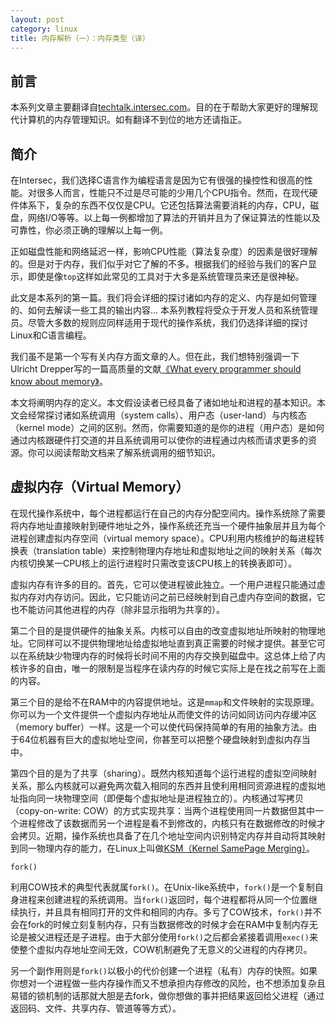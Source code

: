 ```yaml
---
layout: post
category: linux
title: 内存解析（一）：内存类型（译）
---
```


## 前言
本系列文章主要翻译自[techtalk.intersec.com](https://techtalk.intersec.com/2013/07/memory-part-1-memory-types/)。目的在于帮助大家更好的理解现代计算机的内存管理知识。如有翻译不到位的地方还请指正。

## 简介
在Intersec，我们选择C语言作为编程语言是因为它有很强的操控性和很高的性能。对很多人而言，性能只不过是尽可能的少用几个CPU指令。然而，在现代硬件体系下，复杂的东西不仅仅是CPU。它还包括算法需要消耗的内存，CPU，磁盘，网络I/O等等。以上每一例都增加了算法的开销并且为了保证算法的性能以及可靠性，你必须正确的理解以上每一例。

正如磁盘性能和网络延迟一样，影响CPU性能（算法复杂度）的因素是很好理解的。但是对于内存，我们似乎对它了解的不多。根据我们的经验与我们的客户显示，即使是像`top`这样如此常见的工具对于大多是系统管理员来还是很神秘。

此文是本系列的第一篇。我们将会详细的探讨诸如内存的定义、内存是如何管理的、如何去解读一些工具的输出内容... 本系列教程将受众于开发人员和系统管理员。尽管大多数的规则应同样适用于现代的操作系统，我们仍选择详细的探讨Linux和C语言编程。

我们虽不是第一个写有关内存方面文章的人。但在此，我们想特别强调一下Ulricht Drepper写的一篇高质量的文献[《What every programmer should know about memory》](http://www.akkadia.org/drepper/cpumemory.pdf)。

本文将阐明内存的定义。本文假设读者已经具备了诸如地址和进程的基本知识。本文会经常探讨诸如系统调用（system calls）、用户态（user-land）与内核态（kernel mode）之间的区别。然而，你需要知道的是你的进程（用户态）是如何通过内核跟硬件打交道的并且系统调用可以使你的进程通过内核而请求更多的资源。你可以阅读帮助文档来了解系统调用的细节知识。

## 虚拟内存（Virtual Memory）
在现代操作系统中，每个进程都运行在自己的内存分配空间内。操作系统除了需要将内存地址直接映射到硬件地址之外，操作系统还充当一个硬件抽象层并且为每个进程创建虚拟内存空间（virtual memory space）。CPU利用内核维护的每进程转换表（translation table）来控制物理内存地址和虚拟地址之间的映射关系（每次内核切换某一CPU核上的运行进程时只需改变该CPU核上的转换表即可）。

虚拟内存有许多的目的。首先，它可以使进程彼此独立。一个用户进程只能通过虚拟内存对内存访问。因此，它只能访问之前已经映射到自己虚内存空间的数据，它也不能访问其他进程的内存（除非显示指明为共享的）。

第二个目的是提供硬件的抽象关系。内核可以自由的改变虚拟地址所映射的物理地址。它同样可以不提供物理地址给虚拟地址直到真正需要的时候才提供。甚至它可以在系统缺少物理内存的时候将长时间不用的内存交换到磁盘中。这总体上给了内核许多的自由，唯一的限制是当程序在读内存的时候它实际上是在找之前写在上面的内容。

第三个目的是给不在RAM中的内容提供地址。这是`mmap`和文件映射的实现原理。你可以为一个文件提供一个虚拟内存地址从而使文件的访问如同访问内存缓冲区（memory buffer）一样。这是一个可以使代码保持简单的有用的抽象方法。由于64位机器有巨大的虚拟地址空间，你甚至可以把整个硬盘映射到虚拟内存当中。

第四个目的是为了共享（sharing）。既然内核知道每个运行进程的虚拟空间映射关系，那么内核就可以避免两次载入相同的东西并且使利用相同资源进程的虚拟地址指向同一块物理空间（即便每个虚拟地址是进程独立的）。内核通过写拷贝（copy-on-write: COW）的方式实现共享：当两个进程使用同一片数据但其中一个进程修改了该数据而另一个进程是看不到修改的，内核只有在数据修改的时候才会拷贝。近期，操作系统也具备了在几个地址空间内识别特定内存并自动将其映射到同一物理内存的能力，在Linux上叫做[KSM（Kernel SamePage Merging）](http://en.wikipedia.org/wiki/Kernel_SamePage_Merging_(KSM))。

    fork()

利用COW技术的典型代表就属`fork()`。在Unix-like系统中，`fork()`是一个复制自身进程来创建进程的系统调用。当`fork()`返回时，每个进程都将从同一个位置继续执行，并且具有相同打开的文件和相同的内存。多亏了COW技术，`fork()`并不会在fork的时候立刻复制内存，只有当数据修改的时候才会在RAM中复制内存无论是被父进程还是子进程。由于大部分使用`fork()`之后都会紧接着调用`exec()`来使整个虚拟内存地址空间无效，COW机制避免了无意义的父进程的内存拷贝。

另一个副作用则是`fork()`以极小的代价创建一个进程（私有）内存的快照。如果你想对一个进程做一些内存操作而又不想承担内存修改的风险，也不想添加复杂且易错的锁机制的话那就大胆是去fork，做你想做的事并把结果返回给父进程（通过返回码、文件、共享内存、管道等等方式）。


